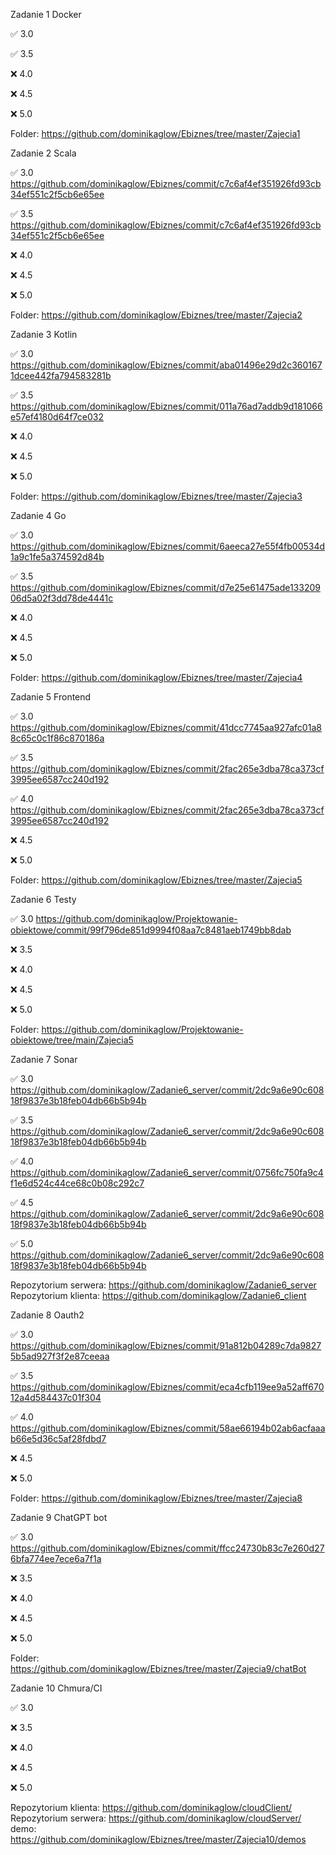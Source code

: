 Zadanie 1 Docker

✅ 3.0 

✅ 3.5

❌ 4.0 

❌ 4.5 

❌ 5.0 

Folder: https://github.com/dominikaglow/Ebiznes/tree/master/Zajecia1


Zadanie 2 Scala

✅ 3.0 https://github.com/dominikaglow/Ebiznes/commit/c7c6af4ef351926fd93cb34ef551c2f5cb6e65ee

✅ 3.5 https://github.com/dominikaglow/Ebiznes/commit/c7c6af4ef351926fd93cb34ef551c2f5cb6e65ee

❌ 4.0 

❌ 4.5 

❌ 5.0 

Folder: https://github.com/dominikaglow/Ebiznes/tree/master/Zajecia2


Zadanie 3 Kotlin

✅ 3.0 https://github.com/dominikaglow/Ebiznes/commit/aba01496e29d2c3601671dcee442fa794583281b

✅ 3.5 https://github.com/dominikaglow/Ebiznes/commit/011a76ad7addb9d181066e57ef4180d64f7ce032

❌ 4.0 

❌ 4.5 

❌ 5.0 

Folder: https://github.com/dominikaglow/Ebiznes/tree/master/Zajecia3


Zadanie 4 Go

✅ 3.0 https://github.com/dominikaglow/Ebiznes/commit/6aeeca27e55f4fb00534d1a9c1fe5a374592d84b

✅ 3.5 https://github.com/dominikaglow/Ebiznes/commit/d7e25e61475ade13320906d5a02f3dd78de4441c

❌ 4.0 

❌ 4.5 

❌ 5.0 

Folder: https://github.com/dominikaglow/Ebiznes/tree/master/Zajecia4


Zadanie 5 Frontend

✅ 3.0 https://github.com/dominikaglow/Ebiznes/commit/41dcc7745aa927afc01a88c65c0c1f86c870186a

✅ 3.5 https://github.com/dominikaglow/Ebiznes/commit/2fac265e3dba78ca373cf3995ee6587cc240d192

✅ 4.0 https://github.com/dominikaglow/Ebiznes/commit/2fac265e3dba78ca373cf3995ee6587cc240d192

❌ 4.5 

❌ 5.0 

Folder: https://github.com/dominikaglow/Ebiznes/tree/master/Zajecia5


Zadanie 6 Testy

✅ 3.0 https://github.com/dominikaglow/Projektowanie-obiektowe/commit/99f796de851d9994f08aa7c8481aeb1749bb8dab

❌ 3.5 

❌ 4.0 

❌ 4.5 

❌ 5.0 

Folder: https://github.com/dominikaglow/Projektowanie-obiektowe/tree/main/Zajecia5



Zadanie 7 Sonar

✅ 3.0 https://github.com/dominikaglow/Zadanie6_server/commit/2dc9a6e90c60818f9837e3b18feb04db66b5b94b

✅ 3.5 https://github.com/dominikaglow/Zadanie6_server/commit/2dc9a6e90c60818f9837e3b18feb04db66b5b94b

✅ 4.0 https://github.com/dominikaglow/Zadanie6_server/commit/0756fc750fa9c4f1e6d524c44ce68c0b08c292c7

✅ 4.5 https://github.com/dominikaglow/Zadanie6_server/commit/2dc9a6e90c60818f9837e3b18feb04db66b5b94b

✅ 5.0 https://github.com/dominikaglow/Zadanie6_server/commit/2dc9a6e90c60818f9837e3b18feb04db66b5b94b

Repozytorium serwera: https://github.com/dominikaglow/Zadanie6_server
Repozytorium klienta: https://github.com/dominikaglow/Zadanie6_client



Zadanie 8 Oauth2

✅ 3.0 https://github.com/dominikaglow/Ebiznes/commit/91a812b04289c7da98275b5ad927f3f2e87ceeaa

✅ 3.5 https://github.com/dominikaglow/Ebiznes/commit/eca4cfb119ee9a52aff67012a4d584437c01f304

✅ 4.0 https://github.com/dominikaglow/Ebiznes/commit/58ae66194b02ab6acfaaab66e5d36c5af28fdbd7

❌ 4.5 

❌ 5.0 

Folder: https://github.com/dominikaglow/Ebiznes/tree/master/Zajecia8

Zadanie 9 ChatGPT bot

✅ 3.0 https://github.com/dominikaglow/Ebiznes/commit/ffcc24730b83c7e260d276bfa774ee7ece6a7f1a

❌ 3.5 

❌ 4.0 

❌ 4.5 

❌ 5.0 

Folder: https://github.com/dominikaglow/Ebiznes/tree/master/Zajecia9/chatBot


Zadanie 10 Chmura/CI

✅ 3.0 

❌ 3.5 

❌ 4.0 

❌ 4.5 

❌ 5.0 

Repozytorium klienta: https://github.com/dominikaglow/cloudClient/
Repozytorium serwera: https://github.com/dominikaglow/cloudServer/
demo: https://github.com/dominikaglow/Ebiznes/tree/master/Zajecia10/demos

